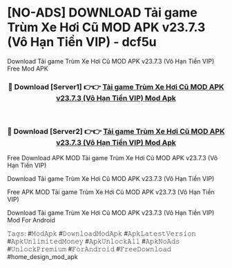 # [NO-ADS] DOWNLOAD Tải game Trùm Xe Hơi Cũ MOD APK v23.7.3 (Vô Hạn Tiền VIP) - dcf5u
Download Tải game Trùm Xe Hơi Cũ MOD APK v23.7.3 (Vô Hạn Tiền VIP) Free Mod APK

<div align="center">
<h3>🔴 Download [Server1] 👉👉 <a href="https://apk-comot.site?title=Tải_game_Trùm_Xe_Hơi_Cũ_MOD_APK_v23.7.3_(Vô_Hạn_Tiền_VIP)">Tải game Trùm Xe Hơi Cũ MOD APK v23.7.3 (Vô Hạn Tiền VIP) Mod Apk</a></h3><br>

<h3>🔴 Download [Server2] 👉👉 <a href="https://apk-comot.site?title=Tải_game_Trùm_Xe_Hơi_Cũ_MOD_APK_v23.7.3_(Vô_Hạn_Tiền_VIP)">Tải game Trùm Xe Hơi Cũ MOD APK v23.7.3 (Vô Hạn Tiền VIP) Mod Apk</a></h3>
</div>


Free Download APK MOD Tải game Trùm Xe Hơi Cũ MOD APK v23.7.3 (Vô Hạn Tiền VIP)

Download Tải game Trùm Xe Hơi Cũ MOD APK v23.7.3 (Vô Hạn Tiền VIP) 

Free APK MOD Tải game Trùm Xe Hơi Cũ MOD APK v23.7.3 (Vô Hạn Tiền VIP) 

Download Tải game Trùm Xe Hơi Cũ MOD APK v23.7.3 (Vô Hạn Tiền VIP) Mod For Android

𝚃𝚊𝚐𝚜: #𝙼𝚘𝚍𝙰𝚙𝚔 #𝙳𝚘𝚠𝚗𝚕𝚘𝚊𝚍𝙼𝚘𝚍𝙰𝚙𝚔 #𝙰𝚙𝚔𝙻𝚊𝚝𝚎𝚜𝚝𝚅𝚎𝚛𝚜𝚒𝚘𝚗 #𝙰𝚙𝚔𝚄𝚗𝚕𝚒𝚖𝚒𝚝𝚎𝚍𝙼𝚘𝚗𝚎𝚢 #𝙰𝚙𝚔𝚄𝚗𝚕𝚘𝚌𝚔𝙰𝚕𝚕 #𝙰𝚙𝚔𝙽𝚘𝙰𝚍𝚜 #𝚄𝚗𝚕𝚘𝚌𝚔𝙿𝚛𝚎𝚖𝚒𝚞𝚖 #𝙵𝚘𝚛𝙰𝚗𝚍𝚛𝚘𝚒𝚍 #𝙵𝚛𝚎𝚎𝙳𝚘𝚠𝚗𝚕𝚘𝚊𝚍 #home_design_mod_apk
